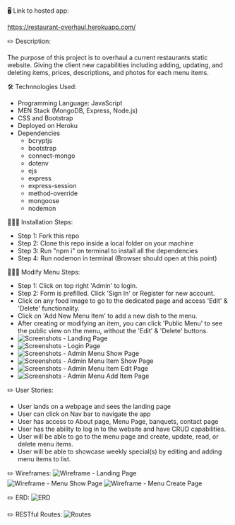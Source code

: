 🖥 Link to hosted app: 

  https://restaurant-overhaul.herokuapp.com/

✏️ Description:

  The purpose of this project is to overhaul a current restaurants static website. Giving the client new capabilities including adding, updating, and deleting items, prices, descriptions, and photos for each menu items. 

🛠 Technnologies Used:

  - Programming Language: JavaScript
  - MEN Stack (MongoDB, Express, Node.js)
  - CSS and Bootstrap
  - Deployed on Heroku
  - Dependencies
    - bcryptjs
    - bootstrap
    - connect-mongo
    - dotenv
    - ejs
    - express
    - express-session
    - method-override
    - mongoose
    - nodemon


👨🏽‍💻 Installation Steps:

- Step 1: Fork this repo
- Step 2: Clone this repo inside a local folder on your machine
- Step 3: Run "npm i" on terminal to install all the dependencies
- Step 4: Run nodemon in terminal (Browser should open at this point)

👨🏽‍💻 Modify Menu Steps:
- Step 1: Click on top right 'Admin' to login.
- Step 2: Form is prefilled. Click 'Sign In' or Register for new account. 
- Click on any food image to go to the dedicated page and access 'Edit' & 'Delete' functionality.
- Click on 'Add New Menu Item' to add a new dish to the menu.
- After creating or modifying an item, you can click 'Public Menu' to see the public view on the menu, without the 'Edit' & 'Delete' buttons.
- ![Screenshots - Landing Page](/planning/Landing.png)
- ![Screenshots - Login Page](/planning/Login.png)
- ![Screenshots - Admin Menu Show Page](/planning/MenuShow.png)
- ![Screenshots - Admin Menu Item Show Page](/planning/MenuItemShow.png)
- ![Screenshots - Admin Menu Item Edit Page](/planning/MenuItemEdit.png)
- ![Screenshots - Admin Menu Add Item Page](/planning/MenuItemAdd.png)


✏️ User Stories:

- User lands on a webpage and sees the landing page
- User can click on Nav bar to navigate the app
- User has access to About page, Menu Page, banquets, contact page
- User has the ability to log in to the website and have CRUD capabilities.
- User will be able to go to the menu page and create, update, read, or delete menu items.
- User will be able to showcase weekly special(s) by editing and adding menu items to list.

✏️ Wireframes:
![Wireframe - Landing Page](/planning/landingPage.png)
![Wireframe - Menu Show Page](/planning/menuShowPage.png)
![Wireframe - Menu Create Page](/planning/createItem.png)

✏️ ERD:
![ERD](/planning/erd.jpeg)

✏️ RESTful Routes:
![Routes](/planning/RESTFULroutes.png)
